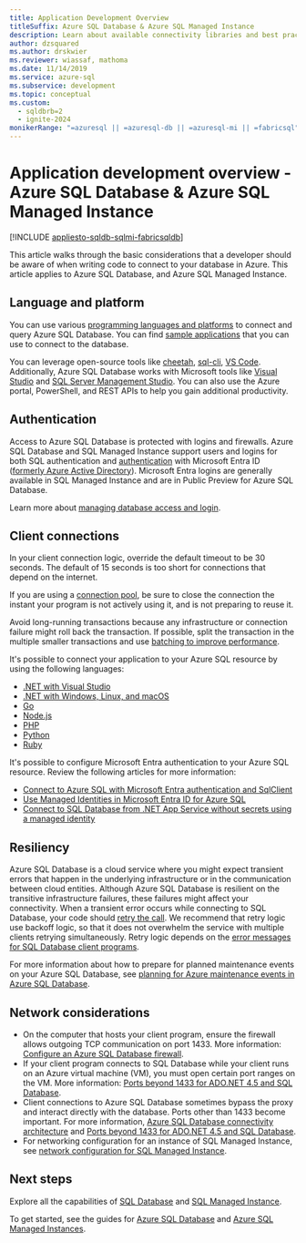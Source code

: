 ```yaml
---
title: Application Development Overview
titleSuffix: Azure SQL Database & Azure SQL Managed Instance
description: Learn about available connectivity libraries and best practices for applications connecting to Azure SQL Database and Azure SQL Managed Instance.
author: dzsquared
ms.author: drskwier
ms.reviewer: wiassaf, mathoma
ms.date: 11/14/2019
ms.service: azure-sql
ms.subservice: development
ms.topic: conceptual
ms.custom:
  - sqldbrb=2
  - ignite-2024
monikerRange: "=azuresql || =azuresql-db || =azuresql-mi || =fabricsql"
---
```

# Application development overview - Azure SQL Database & Azure SQL Managed Instance
[!INCLUDE [appliesto-sqldb-sqlmi-fabricsqldb](../includes/appliesto-sqldb-sqlmi-fabricsqldb.md)]

This article walks through the basic considerations that a developer should be aware of when writing code to connect to your database in Azure. This article applies to Azure SQL Database, and Azure SQL Managed Instance.

## Language and platform

You can use various [programming languages and platforms](connect-query-content-reference-guide.md) to connect and query Azure SQL Database. You can find [sample applications](https://azure.microsoft.com/resources/samples/?service=sql-database&sort=0) that you can use to connect to the database.

You can leverage open-source tools like [cheetah](https://github.com/wunderlist/cheetah), [sql-cli](https://www.npmjs.com/package/sql-cli), [VS Code](https://code.visualstudio.com/). Additionally, Azure SQL Database works with Microsoft tools like [Visual Studio](https://www.visualstudio.com/downloads/) and  [SQL Server Management Studio](/sql/ssms/sql-server-management-studio-ssms). You can also use the Azure portal, PowerShell, and REST APIs to help you gain additional productivity.

## Authentication

Access to Azure SQL Database is protected with logins and firewalls. Azure SQL Database and SQL Managed Instance support users and logins for both SQL authentication and [authentication](authentication-aad-overview.md) with Microsoft Entra ID ([formerly Azure Active Directory](/entra/fundamentals/new-name)). Microsoft Entra logins are generally available in SQL Managed Instance and are in Public Preview for Azure SQL Database.

Learn more about [managing database access and login](logins-create-manage.md).

## Client connections

In your client connection logic, override the default timeout to be 30 seconds. The default of 15 seconds is too short for connections that depend on the internet.

If you are using a [connection pool](/dotnet/framework/data/adonet/sql-server-connection-pooling), be sure to close the connection the instant your program is not actively using it, and is not preparing to reuse it.

Avoid long-running transactions because any infrastructure or connection failure might roll back the transaction. If possible, split the transaction in the multiple smaller transactions and use [batching to improve performance](../performance-improve-use-batching.md).


It's possible to connect your application to your Azure SQL resource by using the following languages: 

- [.NET with Visual Studio](connect-query-dotnet-visual-studio.md)
- [.NET with Windows, Linux, and macOS](connect-query-dotnet-core.md)
- [Go](connect-query-go.md)
- [Node.js](connect-query-nodejs.md)
- [PHP](connect-query-php.md)
- [Python](connect-query-python.md)
- [Ruby](connect-query-ruby.md)

It's possible to configure Microsoft Entra authentication to your Azure SQL resource. Review the following articles for more information: 

- [Connect to Azure SQL with Microsoft Entra authentication and SqlClient](/sql/connect/ado-net/sql/azure-active-directory-authentication)
- [Use Managed Identities in Microsoft Entra ID for Azure SQL](authentication-azure-ad-user-assigned-managed-identity.md)
- [Connect to SQL Database from .NET App Service without secrets using a managed identity](/azure/app-service/tutorial-connect-msi-sql-database)


## Resiliency

Azure SQL Database is a cloud service where you might expect transient errors that happen in the underlying infrastructure or in the communication between cloud entities. Although Azure SQL Database is resilient on the transitive infrastructure failures, these failures might affect your connectivity. When a transient error occurs while connecting to SQL Database, your code should [retry the call](troubleshoot-common-connectivity-issues.md). We recommend that retry logic use backoff logic, so that it does not overwhelm the service with multiple clients retrying simultaneously. Retry logic depends on the [error messages for SQL Database client programs](troubleshoot-common-errors-issues.md).

For more information about how to prepare for planned maintenance events on your Azure SQL Database, see [planning for Azure maintenance events in Azure SQL Database](planned-maintenance.md).

## Network considerations

- On the computer that hosts your client program, ensure the firewall allows outgoing TCP communication on port 1433.  More information: [Configure an Azure SQL Database firewall](firewall-configure.md).
- If your client program connects to SQL Database while your client runs on an Azure virtual machine (VM), you must open certain port ranges on the VM. More information: [Ports beyond 1433 for ADO.NET 4.5 and SQL Database](adonet-v12-develop-direct-route-ports.md).
- Client connections to Azure SQL Database sometimes bypass the proxy and interact directly with the database. Ports other than 1433 become important. For more information, [Azure SQL Database connectivity architecture](connectivity-architecture.md) and [Ports beyond 1433 for ADO.NET 4.5 and SQL Database](adonet-v12-develop-direct-route-ports.md).
- For networking configuration for an instance of SQL Managed Instance, see [network configuration for SQL Managed Instance](../managed-instance/how-to-content-reference-guide.md#network-configuration).

## Next steps

Explore all the capabilities of [SQL Database](sql-database-paas-overview.md) and [SQL Managed Instance](../managed-instance/sql-managed-instance-paas-overview.md).

To get started, see the guides for [Azure SQL Database](quickstart-content-reference-guide.md) and [Azure SQL Managed Instances](../managed-instance/quickstart-content-reference-guide.md).
